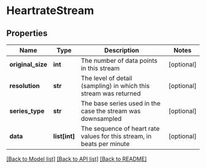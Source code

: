 # HeartrateStream

## Properties
Name | Type | Description | Notes
------------ | ------------- | ------------- | -------------
**original_size** | **int** | The number of data points in this stream | [optional] 
**resolution** | **str** | The level of detail (sampling) in which this stream was returned | [optional] 
**series_type** | **str** | The base series used in the case the stream was downsampled | [optional] 
**data** | **list[int]** | The sequence of heart rate values for this stream, in beats per minute | [optional] 

[[Back to Model list]](../README.md#documentation-for-models) [[Back to API list]](../README.md#documentation-for-api-endpoints) [[Back to README]](../README.md)


